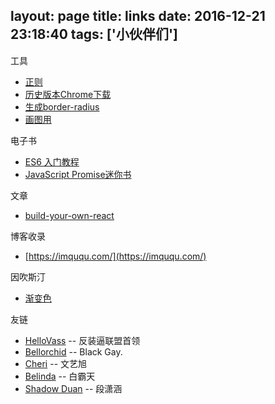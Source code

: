 layout: page
title: links
date: 2016-12-21 23:18:40
tags: ['小伙伴们']
---

工具
- [正则](https://regexper.com/#)
- [历史版本Chrome下载](https://chromium.cypress.io/)
- [生成border-radius](https://9elements.github.io/fancy-border-radius/full-control.html)
- [画图用](https://excalidraw.com/)

电子书
- [ES6 入门教程](https://es6.ruanyifeng.com/)
- [JavaScript Promise迷你书](http://liubin.org/promises-book/#introduction)

文章
- [build-your-own-react](https://pomb.us/build-your-own-react/)

博客收录
- [https://imququ.com/](https://imququ.com/)

因吹斯汀
- [渐变色](https://uigradients.com/#CitrusPeel)

友链
- [HelloVass](http://hellovass.info/) -- 反装逼联盟首领
- [Bellorchid](http://blog.bellorchid.info/) -- Black Gay.
- [Cheri](http://cheri.love/) -- 文艺旭
- [Belinda](https://bailinlin.github.io/) -- 白霸天
- [Shadow Duan](http://www.programmernotes.net/) -- 段潇涵